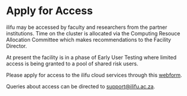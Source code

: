 # Apply for Access

ilifu may be accessed by faculty and researchers from the partner institutions. Time on the cluster is allocated via
the Computing Resouce Allocation Committee which makes recommendations to the Facility Director.

At present the facility is in a phase of Early User Testing where limited access is being granted to a pool of shared risk users.

Please apply for access to the ilifu cloud services through this [webform](https://docs.google.com/forms/d/e/1FAIpQLSfHtL7R_S2HHIecFeZn8sicABdvFO7NZC1TRJdU2S5GSL4zYQ/viewform).

Queries about access can be directed to [support@ilifu.ac.za](mailto:support@ilifu.ac.za).